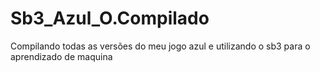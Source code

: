 # Sb3_Azul_O.Compilado
Compilando todas as versões do meu jogo azul e utilizando o sb3 para o aprendizado de maquina 
